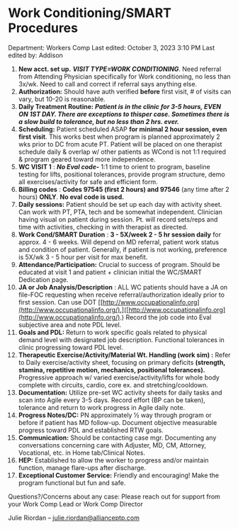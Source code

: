# Work Conditioning/SMART Procedures

Department: Workers Comp
Last edited: October 3, 2023 3:10 PM
Last edited by: Addison

1. **New acct. set up.** ***VISIT TYPE=WORK CONDITIONING***. Need referral from Attending Physician specifically for
Work conditioning, no less than 3x/wk. Need to call and correct if referral says anything else.
2. **Authorization:** Should have auth verified **before** first visit, # of visits can vary, but 10-20 is reasonable.
3. **Daily Treatment Routine:** ***Patient is in the clinic for 3-5 hours, EVEN ON 1ST DAY. There are exceptions to thisper case. Sometimes there is a slow build to tolerance, but no less than 2 hrs. ever.***
4. **Scheduling:** Patient scheduled ASAP **for minimal 2 hour session, even first visit**. This works best when program
is planned approximately 2 wks prior to DC from acute PT. Patient will be placed on one therapist schedule daily
& overlap w/ other patients as WCond is not 1:1 required & program geared toward more independence.
5. **WC VISIT 1** : ***No Eval code-*** 1:1 time to orient to program, baseline testing for lifts, positional tolerances, provide
program structure, demo all exercises/activity for safe and efficient form.
6. **Billing codes** : **Codes 97545 (first 2 hours) and 97546** (any time after 2 hours) **ONLY**. **No eval code is used.**
7. **Daily sessions:** Patient should be set up each day with activity sheet. Can work with PT, PTA, tech and be
somewhat independent. Clinician having visual on patient during session. Pt. will record sets/reps and time
with activities, checking in with therapist as directed.
8. **Work Cond/SMART Duration** : **3 - 5X/week 2 - 5 hr session daily** for approx. 4 - 6 weeks. Will depend on MD
referral, patient work status and condition of patient. Generally, if patient is not working, preference is 5X/wk 3 -
5 hour per visit for max benefit.
9. **Attendance/Participation:** Crucial to success of program. Should be educated at visit 1 and patient + clinician
initial the WC/SMART Dedication page.
10. **JA or Job Analysis/Description** : ALL WC patients should have a JA on file-FOC requesting when receive
referral/authorization ideally prior to first session. Can use DOT [[http://www.occupationalinfo.org](http://www.occupationalinfo.org/).]([http://www.occupationalinfo.org](http://www.occupationalinfo.org/).) Record the job
code into Eval subjective area and note PDL level.
11. **Goals and PDL:** Return to work specific goals related to physical demand level with designated job description.
Functional tolerances in clinic progressing toward PDL level.
12. **Therapeutic Exercise/Activity/Material Wt. Handling (work sim) :** Refer to Daily exercise/activity sheet,
focusing on primary deficits **(strength, stamina, repetitive motion, mechanics, positional tolerances).**
Progressive approach w/ varied exercise/activity/lifts for whole body complete with circuits, cardio, core ex. and
stretching/cooldown.
13. **Documentation:** Utilize pre-set WC activity sheets for daily tasks and scan into Agile every 3-5 days. Record
effort (BP can be taken), tolerance and return to work progress in Agile daily note.
14. **Progress Notes/DC:** PN approximately ½ way through program or before if patient has MD follow-up.
Document objective measurable progress toward PDL and established RTW goals.
15. **Communication:** Should be contacting case mgr. Documenting any conversations concerning care with
Adjuster, MD, CM, Attorney, Vocational, etc. in Home tab/Clinical Notes.
16. **HEP:** Established to allow the worker to progress and/or maintain function, manage flare-ups after discharge.
17. **Exceptional Customer Service:** Friendly and encouraging! Make the program functional but fun and safe.

Questions?/Concerns about any case: Please reach out for support from your Work Comp Lead or Work Comp Director

Julie Riordan – [julie.riordan@allianceptp.com](mailto:julie.riordan@allianceptp.com)